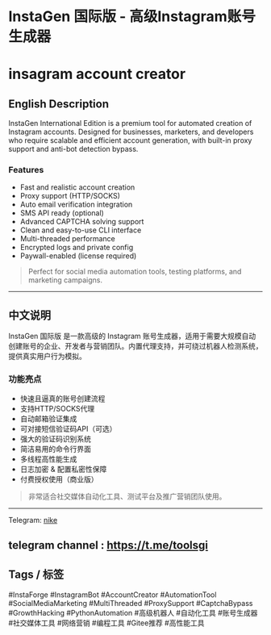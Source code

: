 # InstaGen 国际版 - 高级Instagram账号生成器

# insagram account creator

## English Description

InstaGen International Edition is a premium tool for automated creation of Instagram accounts. Designed for businesses, marketers, and developers who require scalable and efficient account generation, with built-in proxy support and anti-bot detection bypass.

### Features
- Fast and realistic account creation
- Proxy support (HTTP/SOCKS)
- Auto email verification integration
- SMS API ready (optional)
- Advanced CAPTCHA solving support
- Clean and easy-to-use CLI interface
- Multi-threaded performance
- Encrypted logs and private config
- Paywall-enabled (license required)

> Perfect for social media automation tools, testing platforms, and marketing campaigns.

---

## 中文说明

InstaGen 国际版 是一款高级的 Instagram 账号生成器，适用于需要大规模自动创建账号的企业、开发者与营销团队。内置代理支持，并可绕过机器人检测系统，提供真实用户行为模拟。

### 功能亮点
- 快速且逼真的账号创建流程
- 支持HTTP/SOCKS代理
- 自动邮箱验证集成
- 可对接短信验证码API（可选）
- 强大的验证码识别系统
- 简洁易用的命令行界面
- 多线程高性能生成
- 日志加密 & 配置私密性保障
- 付费授权使用（商业版）

> 非常适合社交媒体自动化工具、测试平台及推广营销团队使用。

---


Telegram: [nike](https://t.me/daniruee)

telegram channel : https://t.me/toolsgi
---

## Tags / 标签
#InstaForge #InstagramBot #AccountCreator #AutomationTool #SocialMediaMarketing #MultiThreaded #ProxySupport #CaptchaBypass #GrowthHacking #PythonAutomation #高级机器人 #自动化工具 #账号生成器 #社交媒体工具 #网络营销 #编程工具 #Gitee推荐 #高性能工具
